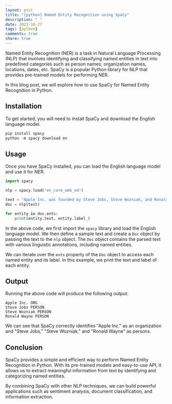```yaml
---
layout: post
title: "[python] Named Entity Recognition using SpaCy"
description: " "
date: 2023-10-27
tags: [python]
comments: true
share: true
---
```


Named Entity Recognition (NER) is a task in Natural Language Processing (NLP) that involves identifying and classifying named entities in text into predefined categories such as person names, organization names, locations, dates, etc. SpaCy is a popular Python library for NLP that provides pre-trained models for performing NER.

In this blog post, we will explore how to use SpaCy for Named Entity Recognition in Python.

## Installation

To get started, you will need to install SpaCy and download the English language model.

```python
pip install spacy
python -m spacy download en
```

## Usage

Once you have SpaCy installed, you can load the English language model and use it for NER.

```python
import spacy

nlp = spacy.load("en_core_web_sm")

text = "Apple Inc. was founded by Steve Jobs, Steve Wozniak, and Ronald Wayne."
doc = nlp(text)

for entity in doc.ents:
    print(entity.text, entity.label_)
```

In the above code, we first import the `spacy` library and load the English language model. We then define a sample text and create a `Doc` object by passing the text to the `nlp` object. The `Doc` object contains the parsed text with various linguistic annotations, including named entities.

We can iterate over the `ents` property of the `Doc` object to access each named entity and its label. In this example, we print the text and label of each entity.

## Output

Running the above code will produce the following output:

```
Apple Inc. ORG
Steve Jobs PERSON
Steve Wozniak PERSON
Ronald Wayne PERSON
```

We can see that SpaCy correctly identifies "Apple Inc." as an organization and "Steve Jobs," "Steve Wozniak," and "Ronald Wayne" as persons.

## Conclusion

SpaCy provides a simple and efficient way to perform Named Entity Recognition in Python. With its pre-trained models and easy-to-use API, it allows us to extract meaningful information from text by identifying and categorizing named entities.

By combining SpaCy with other NLP techniques, we can build powerful applications such as sentiment analysis, document classification, and information extraction.